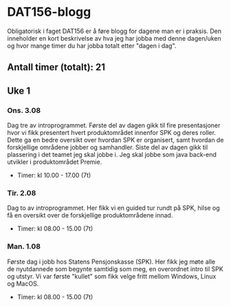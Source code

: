 # DAT156-blogg
Obligatorisk i faget DAT156 er å føre blogg for dagene man er i praksis. Den inneholder en kort beskrivelse av hva jeg har jobba med denne dagen/uken og hvor mange timer du har jobba totalt etter "dagen i dag". 

## Antall timer (totalt): 21

## Uke 1

### Ons. 3.08 
Dag tre av introprogrammet. Første del av dagen gikk til fire presentasjoner hvor vi fikk presentert hvert produktområdet innenfor SPK og deres roller. Dette ga en bedre oversikt over hvordan SPK er organisert, samt hvordan de forskjellige områdene jobber og samhandler. 
Siste del av dagen gikk til plassering i det teamet jeg skal jobbe i. Jeg skal jobbe som java back-end utvikler i produktområdet Premie. 
- Timer: kl 10.00 - 17.00 (7t)

### Tir. 2.08 
Dag to av introprogrammet. Her fikk vi en guided tur rundt på SPK, hilse og få en oversikt over de forskjellige produktområdene innad.
- Timer: kl 08.00 - 15.00 (7t)

### Man. 1.08 
Første dag i jobb hos Statens Pensjonskasse (SPK). Her fikk jeg møte alle de nyutdannede som begynte samtidig som meg, en overordnet intro til SPK og utstyr. Vi var første "kullet" som fikk velge fritt mellom Windows, Linux og MacOS.
- Timer: kl 08.00 - 15.00 (7t)
